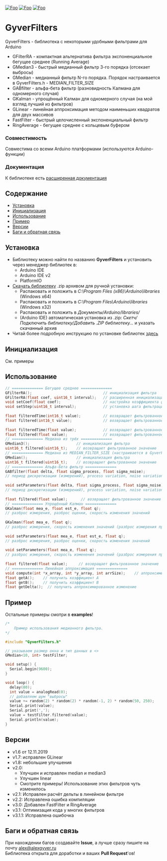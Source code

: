 [![Foo](https://img.shields.io/badge/Version-3.1.1-brightgreen.svg?style=flat-square)](#versions)
[![Foo](https://img.shields.io/badge/Website-AlexGyver.ru-blue.svg?style=flat-square)](https://alexgyver.ru/)
[![Foo](https://img.shields.io/badge/%E2%82%BD$%E2%82%AC%20%D0%9D%D0%B0%20%D0%BF%D0%B8%D0%B2%D0%BE-%D1%81%20%D1%80%D1%8B%D0%B1%D0%BA%D0%BE%D0%B9-orange.svg?style=flat-square)](https://alexgyver.ru/support_alex/)

# GyverFilters
GyverFilters - библиотека с некоторыми удобными фильтрами для Arduino
- GFilterRA - компактная альтернатива фильтра экспоненциальное бегущее среднее (Running Average)			
- GMedian3 - быстрый медианный фильтр 3-го порядка (отсекает выбросы)
- GMedian - медианный фильтр N-го порядка. Порядок настраивается в GyverFilters.h - MEDIAN_FILTER_SIZE
- GABfilter - альфа-бета фильтр (разновидность Калмана для одномерного случая)
- GKalman - упрощённый Калман для одномерного случая (на мой взгляд лучший из фильтров)
- GLinear - линейная аппроксимация методом наименьших квадратов для двух массивов
- FastFilter - быстрый целочисленный экспоненциальный фильтр
- RingAverage - бегущее среднее с кольцевым буфером

### Совместимость
Совместима со всеми Arduino платформами (используются Arduino-функции)

### Документация
К библиотеке есть [расширенная документация](https://alexgyver.ru/GyverFilters/)

## Содержание
- [Установка](#install)
- [Инициализация](#init)
- [Использование](#usage)
- [Пример](#example)
- [Версии](#versions)
- [Баги и обратная связь](#feedback)

<a id="install"></a>
## Установка
- Библиотеку можно найти по названию **GyverFilters** и установить через менеджер библиотек в:
    - Arduino IDE
    - Arduino IDE v2
    - PlatformIO
- [Скачать библиотеку](https://github.com/GyverLibs/GyverFilters/archive/refs/heads/main.zip) .zip архивом для ручной установки:
    - Распаковать и положить в *C:\Program Files (x86)\Arduino\libraries* (Windows x64)
    - Распаковать и положить в *C:\Program Files\Arduino\libraries* (Windows x32)
    - Распаковать и положить в *Документы/Arduino/libraries/*
    - (Arduino IDE) автоматическая установка из .zip: *Скетч/Подключить библиотеку/Добавить .ZIP библиотеку…* и указать скачанный архив
- Читай более подробную инструкцию по установке библиотек [здесь](https://alexgyver.ru/arduino-first/#%D0%A3%D1%81%D1%82%D0%B0%D0%BD%D0%BE%D0%B2%D0%BA%D0%B0_%D0%B1%D0%B8%D0%B1%D0%BB%D0%B8%D0%BE%D1%82%D0%B5%D0%BA)

<a id="init"></a>
## Инициализация
См. примеры

<a id="usage"></a>
## Использование
```cpp
// ============== Бегущее среднее ==============
GFilterRA();                                // инициализация фильтра
GFilterRA(float coef, uint16_t interval);   // расширенная инициализация фильтра (коэффициент, шаг фильтрации)
void setCoef(float coef);                   // настройка коэффициента фильтрации (0.00 - 1.00). Чем меньше, тем плавнее
void setStep(uint16_t interval);            // установка шага фильтрации (мс). Чем меньше, тем резче фильтр
  
float filteredTime(int16_t value);          // возвращает фильтрованное значение с опорой на встроенный таймер  
float filtered(int16_t value);              // возвращает фильтрованное значение
  
float filteredTime(float value);            // возвращает фильтрованное значение с опорой на встроенный таймер  
float filtered(float value);                // возвращает фильтрованное значение
// ============== Медиана из трёх ==============
GMedian3();                     // инициализация фильтра
uint16_t filtered(uint16_t);    // возвращает фильтрованное значение
// ============== Медиана из MEDIAN_FILTER_SIZE (настраивается в GyverFilters.h) ==============
GMedian();                      // инициализация фильтра
uint16_t filtered(uint16_t);    // возвращает фильтрованное значение
// ============== Альфа-Бета фильтр ==============
GABfilter(float delta, float sigma_process, float sigma_noise);
// период дискретизации (измерений), process variation, noise variation
    
void setParameters(float delta, float sigma_process, float sigma_noise);
// период дискретизации (измерений), process variation, noise variation
    
float filtered(float value);      // возвращает фильтрованное значение
// ============== Упрощённый Калман ==============
GKalman(float mea_e, float est_e, float q);
// разброс измерения, разброс оценки, скорость изменения значений
    
GKalman(float mea_e, float q);
// разброс измерения, скорость изменения значений (разброс измерения принимается равным разбросу оценки)
    
void setParameters(float mea_e, float est_e, float q);
// разброс измерения, разброс оценки, скорость изменения значений
    
void setParameters(float mea_e, float q);
// разброс измерения, скорость изменения значений (разброс измерения принимается равным разбросу оценки)
    
float filtered(float value);     // возвращает фильтрованное значение
// ============== Линейная аппроксимация ==============
void compute(int *x_array, int *y_array, int arrSize);    // аппроксимировать
float getA();    // получить коэффициент А
float getB();    // получить коэффициент В
float getDelta();  // получить аппроксимированное изменение
```

<a id="example"></a>
## Пример
Остальные примеры смотри в **examples**!
```cpp
/*
	Пример использования медианного фильтра.
*/

#include "GyverFilters.h"

// указываем размер окна и тип данных в <>
GMedian<10, int> testFilter;    

void setup() {
  Serial.begin(9600);
}

void loop() {
  delay(80);
  int value = analogRead(0);
  // добавляем шум "выбросы"
  value += random(2) * random(2) * random(-1, 2) * random(50, 250);
  Serial.print(value);
  Serial.print(',');  
  value = testFilter.filtered(value);
  Serial.println(value);
}
```

<a id="versions"></a>
## Версии
- v1.6 от 12.11.2019
- v1.7: исправлен GLinear
- v1.8: небольшие улучшения
- v2.0:
    - Улучшен и исправлен median и median3
    - Улучшен linear
    - Смотрите примеры! Использование этих фильтров чуть изменилось
- v2.1: Исправлен расчёт дельты в линейном фильтре
- v2.2: Исправлена ошибка компиляции
- v3.0: Добавлен FastFilter и RingAverage
- v3.1: Оптимизация кода у многих фильтров
- v3.1.1: Исправлена ошибочка

<a id="feedback"></a>
## Баги и обратная связь
При нахождении багов создавайте **Issue**, а лучше сразу пишите на почту [alex@alexgyver.ru](mailto:alex@alexgyver.ru)  
Библиотека открыта для доработки и ваших **Pull Request**'ов!
